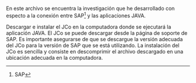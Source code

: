 En este archivo se encuentra la investigación que he desarrollado con especto a la conexión entre SAP[^1] y las aplicaciones JAVA.


Descargar e instalar el JCo en la computadora donde se ejecutará la aplicación JAVA. El JCo se puede descargar desde la página de soporte de SAP. Es importante asegurarse de que se descargue la versión adecuada del JCo para la versión de SAP que se está utilizando. La instalación del JCo es sencilla y consiste en descomprimir el archivo descargado en una ubicación adecuada en la computadora.


[^1]: SAP 
